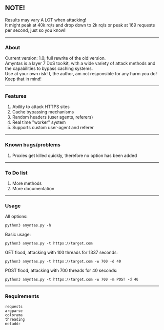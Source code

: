 ## NOTE!
Results may vary A LOT when attacking! <br>
It might peak at 40k rq/s and drop down to 2k rq/s or peak at 169 requests per second, just so you know!

--- 

### About
Current version: 1.0, full rewrite of the old version. <br>
Amyntas is a layer 7 DoS toolkit, with a wide variety of attack methods and the capabilities to bypass caching systems. <br>
Use at your own risk! I, the author, am not responsible for any harm you do! Keep that in mind!

---

### Features
1. Ability to attack HTTPS sites
2. Cache bypassing mechanisms
3. Random headers (user agents, referers)
4. Real time "worker" system
5. Supports custom user-agent and referer

---

### Known bugs/problems
1. Proxies get killed quickly, therefore no option has been added

---

### To Do list
1. More methods
2. More documentation

---

### Usage
All options:
```
python3 amyntas.py -h
```

Basic usage:
```
python3 amyntas.py -t https://target.com
```

GET flood, attacking with 100 threads for 1337 seconds:
```
python3 amyntas.py -t https://target.com -w 700 -d 40
```

POST flood, attacking with 700 threads for 40 seconds:
```
python3 amyntas.py -t https://target.com -w 700 -m POST -d 40
```

---

### Requirements

```
requests
argparse
colorama
threading
netaddr
```
